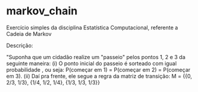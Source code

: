 # markov_chain
Exercício simples da disciplina Estatística Computacional, referente a Cadeia de Markov

Descrição:

"Suponha que um cidadão realize um "passeio" pelos pontos 1, 2 e 3 da seguinte maneira:
(i) O ponto inicial do passeio é sorteado com igual probabilidade , ou seja: P(começar em 1) = P(começar em 2) = P(começar em 3).
(ii) Daí pra frente, ele segue a regra da matriz de transição:
      M = {{0, 2/3, 1/3}, 
           {1/4, 1/2, 1/4},
           {1/3, 1/3, 1/3}}
